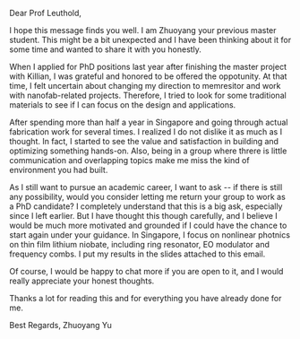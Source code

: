 Dear Prof Leuthold,

I hope this message finds you well. I am Zhuoyang your previous master student. This might be a bit unexpected and I have been thinking about it for some time and wanted to share it with you honestly.

When I applied for PhD positions last year after finishing the master project with Killian, I was grateful and honored to be offered the oppotunity.  At that time, I felt uncertain about changing my direction to memresitor and work with nanofab-related projects. Therefore, I tried to look for some traditional materials to see if I can focus on the design and applications.

After spending more than half a year in Singapore and going through actual fabrication work for several times. I realized I do not dislike it as much as I thought. In fact, I started to see the value and satisfaction in building and optimizing something hands-on. Also, being in a group where threre is little communication and overlapping topics make me miss the kind of environment you had built. 

As I still want to pursue an academic career, I want to ask -- if there is still any possibility, would you consider letting me return your group to work as a PhD candidate? I completely understand that this is a big ask, especially since I left earlier. But I have thought this though carefully, and I believe I would be much more motivated and grounded if I could have the chance to start again under your guidance. In Singapore, I focus on nonlinear photnics on thin film lithium niobate, including ring resonator, EO modulator and frequency combs. I put my results in the slides attached to this email.

Of course, I would be happy to chat more if you are open to it, and I would really appreciate your honest thoughts.

Thanks a lot for reading this and for everything you have already done for me.

Best Regards,
Zhuoyang Yu